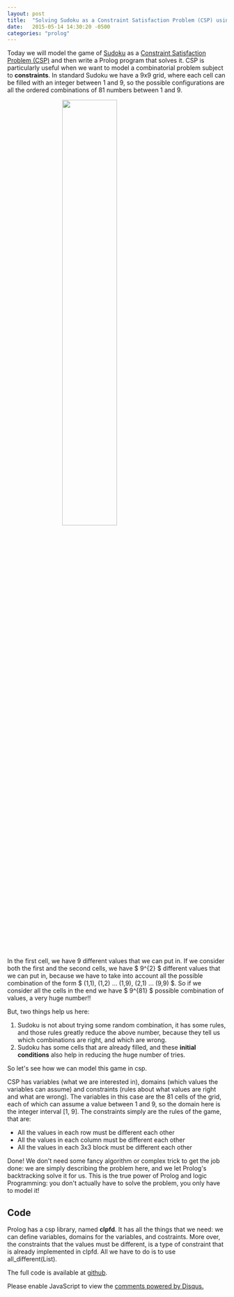 ```yaml
---
layout: post
title:  "Solving Sudoku as a Constraint Satisfaction Problem (CSP) using Prolog"
date:   2015-05-14 14:30:20 -0500
categories: "prolog"
---
```

Today we will model the game of [Sudoku][sudoku] as a [Constraint Satisfaction Problem (CSP)][csp] and then write a Prolog program that solves it.
CSP is particularly useful when we want to model a combinatorial problem subject to **constraints**. In standard Sudoku we have a 9x9 grid, where each cell can be filled with an integer between 1 and 9, so the possible configurations are all the ordered combinations of 81 numbers between 1 and 9.

<img src="../../img/sudoku.png" width="50%" style="display: block;margin: 0 auto;clear right;">

In the first cell, we have 9 different values that we can put in.
If we consider both the first and the second cells, we have $ 9^{2} $ different values that we can put in, because we have to take into account all the possible combination of
the form $ (1,1), (1,2) ... (1,9), (2,1) ... (9,9) $. So if we consider all the cells in the end we have $ 9^{81} $ possible combination of values, a very huge number!!

But, two things help us here:

1. Sudoku is not about trying some random combination, it has some rules, and those rules greatly reduce the above number, because they tell us which combinations are right, and which are wrong.
2. Sudoku has some cells that are already filled, and these **initial conditions** also help in reducing the huge number of tries.

So let's see how we can model this game in csp.

CSP has variables (what we are interested in), domains (which values the variables can assume) and constraints (rules about what values are right and what are wrong).
The variables in this case are the 81 cells of the grid, each of which can assume a value between 1 and 9, so the domain here is the integer interval [1, 9].
The constraints simply are the rules of the game, that are:

* All the values in each row must be different each other
* All the values in each column must be different each other
* All the values in each 3x3 block must be different each other

Done! We don't need some fancy algorithm or complex trick to get the job done: we are simply describing the problem here, and we let Prolog's backtracking solve it for us. This is the true power of Prolog and logic
Programming: you don't actually have to solve the problem, you only have to model it!

## Code
Prolog has a csp library, named <strong>clpfd</strong>. It has all the things that we need: we can define variables, domains for the variables, and costraints. More over, the constraints that the values must be different, is a type of constraint that is already implemented in clpfd. All we have to do is to use all_different(List).

The full code is available at [github][ghub].

[sudoku]: http://en.wikipedia.org/wiki/Sudoku
[csp]: http://en.wikipedia.org/wiki/Constraint_satisfaction_problem
[ghub]: http://github.com/blackecho/prolog-programs

<div id="disqus_thread"></div>
<script>
/**
* RECOMMENDED CONFIGURATION VARIABLES: EDIT AND UNCOMMENT THE SECTION BELOW TO INSERT DYNAMIC VALUES FROM YOUR PLATFORM OR CMS.
* LEARN WHY DEFINING THESE VARIABLES IS IMPORTANT: https://disqus.com/admin/universalcode/#configuration-variables
*/

var disqus_config = function () {
this.page.url = "http://www.gabrieleangeletti.com/2015/05/sudoku-csp-prolog"; // Replace PAGE_URL with your page's canonical URL variable
this.page.identifier = "Solving Sudoku as a Constraint Satisfaction Problem (CSP) using Prolog"; // Replace PAGE_IDENTIFIER with your page's unique identifier variable
};

(function() { // DON'T EDIT BELOW THIS LINE
var d = document, s = d.createElement('script');

s.src = '//gabrieleangeletti.disqus.com/embed.js';

s.setAttribute('data-timestamp', +new Date());
(d.head || d.body).appendChild(s);
})();
</script>
<noscript>Please enable JavaScript to view the <a href="https://disqus.com/?ref_noscript" rel="nofollow">comments powered by Disqus.</a></noscript>
